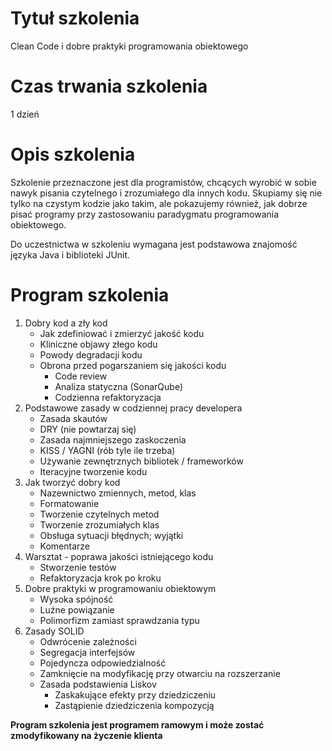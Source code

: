 # Tytuł szkolenia

Clean Code i dobre praktyki programowania obiektowego

# Czas trwania szkolenia

1 dzień

# Opis szkolenia

Szkolenie przeznaczone jest dla programistów, chcących wyrobić w sobie nawyk pisania czytelnego i zrozumiałego dla innych kodu. Skupiamy się nie tylko na czystym kodzie jako takim, ale pokazujemy również, jak dobrze pisać programy przy zastosowaniu paradygmatu programowania obiektowego. 

Do uczestnictwa w szkoleniu wymagana jest podstawowa znajomość języka Java i biblioteki JUnit.

# Program szkolenia

1. Dobry kod a zły kod
    - Jak zdefiniować i zmierzyć jakość kodu
    - Kliniczne objawy złego kodu
    - Powody degradacji kodu
    - Obrona przed pogarszaniem się jakości kodu
        - Code review
        - Analiza statyczna (SonarQube)
        - Codzienna refaktoryzacja
2. Podstawowe zasady w codziennej pracy developera
    - Zasada skautów
    - DRY (nie powtarzaj się)
    - Zasada najmniejszego zaskoczenia
    - KISS / YAGNI (rób tyle ile trzeba)
    - Używanie zewnętrznych bibliotek / frameworków
    - Iteracyjne tworzenie kodu
3. Jak tworzyć dobry kod
    - Nazewnictwo zmiennych, metod, klas
    - Formatowanie
    - Tworzenie czytelnych metod
    - Tworzenie zrozumiałych klas
    - Obsługa sytuacji błędnych; wyjątki
    - Komentarze
4. Warsztat - poprawa jakości istniejącego kodu
    - Stworzenie testów
    - Refaktoryzacja krok po kroku
5. Dobre praktyki w programowaniu obiektowym
    - Wysoka spójność
    - Luźne powiązanie
    - Polimorfizm zamiast sprawdzania typu
6.  Zasady SOLID
    - Odwrócenie zależności
    - Segregacja interfejsów
    - Pojedyncza odpowiedzialność
    - Zamknięcie na modyfikację przy otwarciu na rozszerzanie
    - Zasada podstawienia Liskov
        - Zaskakujące efekty przy dziedziczeniu
        - Zastąpienie dziedziczenia kompozycją

**Program szkolenia jest programem ramowym i może zostać zmodyfikowany na życzenie klienta**
